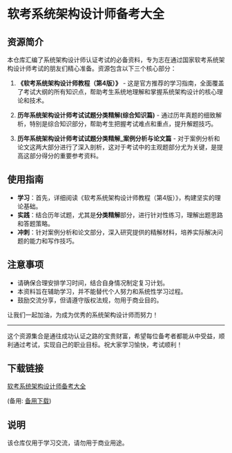 # 软考系统架构设计师备考大全

## 资源简介

本仓库汇编了系统架构设计师认证考试的必备资料，专为志在通过国家软考系统架构设计师考试的朋友们精心准备。资源包含以下三个核心部分：

1. **《软考系统架构设计师教程（第4版）》** - 这是官方推荐的学习指南，全面覆盖了考试大纲的所有知识点，帮助考生系统地理解和掌握系统架构设计的核心理论和技术。

2. **历年系统架构设计师考试试题分类精解(综合知识篇)** - 通过历年真题的细致解析，特别是综合知识部分，帮助考生把握考试难点和重点，提升解题技巧。

3. **历年系统架构设计师考试试题分类精解_案例分析与论文篇** - 对于案例分析和论文这两大部分进行了深入剖析，这对于考试中的主观题部分尤为关键，是提高这部分得分的重要参考资料。

## 使用指南

- **学习**：首先，详细阅读《软考系统架构设计师教程（第4版）》，构建坚实的理论基础。
- **实践**：结合历年试题，尤其是**分类精解**部分，进行针对性练习，理解出题思路和答题策略。
- **冲刺**：针对案例分析和论文部分，深入研究提供的精解材料，培养实际解决问题的能力和写作技巧。

## 注意事项

- 请确保合理安排学习时间，结合自身情况制定复习计划。
- 本资料旨在辅助学习，并不能替代个人努力和系统性学习过程。
- 鼓励交流分享，但请遵守版权法规，勿用于商业目的。

让我们一起加油，为成为优秀的系统架构设计师而努力！

---

这个资源集合是通往成功认证之路的宝贵财富，希望每位备考者都能从中受益，顺利通过考试，实现自己的职业目标。祝大家学习愉快，考试顺利！

## 下载链接
[软考系统架构设计师备考大全](https://pan.quark.cn/s/fd9c758e8c1c) 

(备用: [备用下载](https://pan.baidu.com/s/1bt4b7rr96PNUd94uYcbLnA?pwd=1234))

## 说明

该仓库仅用于学习交流，请勿用于商业用途。
